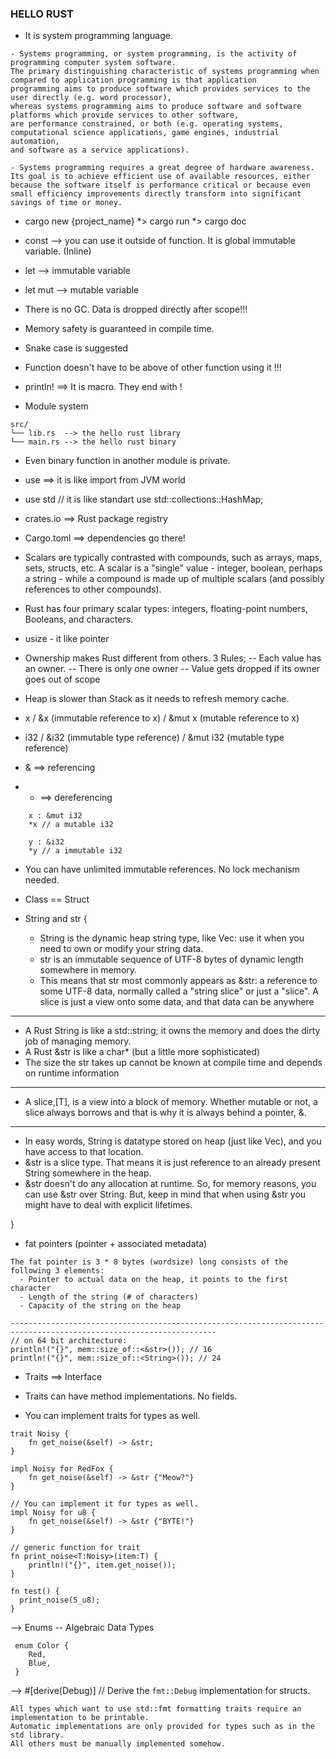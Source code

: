 ### HELLO RUST ###

- It is system programming language.
```
- Systems programming, or system programming, is the activity of programming computer system software.
The primary distinguishing characteristic of systems programming when compared to application programming is that application 
programming aims to produce software which provides services to the user directly (e.g. word processor), 
whereas systems programming aims to produce software and software platforms which provide services to other software, 
are performance constrained, or both (e.g. operating systems, computational science applications, game engines, industrial automation, 
and software as a service applications).

- Systems programming requires a great degree of hardware awareness. Its goal is to achieve efficient use of available resources, either 
because the software itself is performance critical or because even small efficiency improvements directly transform into significant 
savings of time or money.

```

- cargo new {project_name} *> cargo run *> cargo doc

- const --> you can use it outside of function. It is global immutable variable. (Inline)

- let   --> immutable variable

- let mut --> mutable variable

- There is no GC. Data is dropped directly after scope!!!

- Memory safety is guaranteed in compile time.

- Snake case is suggested

- Function doesn't have to be above of other function using it !!!

- println! ==> It is macro. They end with !

- Module system
```
src/
└── lib.rs  --> the hello rust library  
└── main.rs --> the hello rust binary 
```

- Even binary function in another module is private.

- use ==> it is like import from JVM world

- use std // it is like standart
use std::collections::HashMap;

- crates.io ==> Rust package registry

- Cargo.toml ==> dependencies go there!

- Scalars are typically contrasted with compounds, such as arrays, maps, sets, structs, etc. A scalar is a 
"single" value - integer, boolean, perhaps a string - while a compound is made up of multiple scalars (and possibly references to other compounds).
- Rust has four primary scalar types: integers, floating-point numbers, Booleans, and characters.

- usize - it like pointer

- Ownership makes Rust different from others.
3 Rules;
-- Each value has an owner. 
-- There is only one owner
-- Value gets dropped if its owner goes out of scope

- Heap is slower than Stack as it needs to refresh memory cache.

- x / &x (immutable reference to x) / &mut x (mutable reference to x) 

- i32 / &i32 (immutable type reference) / &mut i32 (mutable type reference) 

- & ==> referencing

- * ==> dereferencing
    
```
    x : &mut i32
    *x // a mutable i32
    
    y : &i32
    *y // a immutable i32
```

- You can have unlimited immutable references. No lock mechanism needed.

- Class == Struct 

- String and str
{
  - String is the dynamic heap string type, like Vec: use it when you need to own or modify your string data.
  - str is an immutable sequence of UTF-8 bytes of dynamic length somewhere in memory.
  - This means that str most commonly appears as &str: a reference to some UTF-8 data, normally called a 
    "string slice" or just a "slice". A slice is just a view onto some data, and that data can be anywhere
    
--------------------------------------------------------------------------------------------------------------------
    
  - A Rust String is like a std::string; it owns the memory and does the dirty job of managing memory.
  - A Rust &str is like a char* (but a little more sophisticated)
  - The size the str takes up cannot be known at compile time and depends on runtime information

--------------------------------------------------------------------------------------------------------------------

  - A slice,[T], is a view into a block of memory. Whether mutable or not, a slice always borrows and that is why 
    it is always behind a pointer, &.

--------------------------------------------------------------------------------------------------------------------
  - In easy words, String is datatype stored on heap (just like Vec), and you have access to that location.
  - &str is a slice type. That means it is just reference to an already present String somewhere in the heap.
  - &str doesn't do any allocation at runtime. So, for memory reasons, you can use &str over String. But, keep in mind 
    that when using &str you might have to deal with explicit lifetimes.
    

}

- fat pointers (pointer + associated metadata)
```
The fat pointer is 3 * 8 bytes (wordsize) long consists of the following 3 elements:
  - Pointer to actual data on the heap, it points to the first character
  - Length of the string (# of characters)
  - Capacity of the string on the heap

--------------------------------------------------------------------------------------------------------------------
// on 64 bit architecture:
println!("{}", mem::size_of::<&str>()); // 16
println!("{}", mem::size_of::<String>()); // 24

```

- Traits ==> Interface

- Traits can have method implementations. No fields.

- You can implement traits for types as well.
```
trait Noisy {
    fn get_noise(&self) -> &str;
}

impl Noisy for RedFox {
    fn get_noise(&self) -> &str {"Meow?"}
}

// You can implement it for types as well.
impl Noisy for u8 {
    fn get_noise(&self) -> &str {"BYTE!"}
}

// generic function for trait
fn print_noise<T:Noisy>(item:T) {
    println!("{}", item.get_noise());
}

fn test() {
  print_noise(5_u8);
}
```

--> Enums -- Algebraic Data Types
```
 enum Color {
    Red,
    Blue,
 }
```

--> #[derive(Debug)] // Derive the `fmt::Debug` implementation for structs.

```
All types which want to use std::fmt formatting traits require an implementation to be printable. 
Automatic implementations are only provided for types such as in the std library. 
All others must be manually implemented somehow.
```